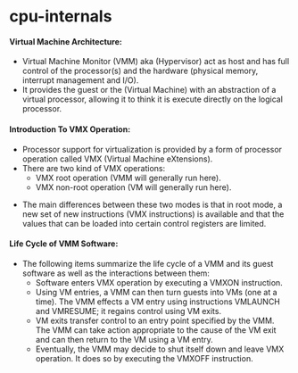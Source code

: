 # cpu-internals

#### Virtual Machine Architecture:
* Virtual Machine Monitor (VMM) aka (Hypervisor) act as host and has full control of the processor(s) and the hardware (physical memory, interrupt management and  I/O).
* It provides the guest or the (Virtual Machine) with an abstraction of a virtual processor, allowing it to think it is execute directly on the logical processor.

#### Introduction To VMX Operation:
* Processor support for virtualization is provided by a form of processor operation called VMX (Virtual Machine eXtensions).
* There are two kind of VMX operations:
	- VMX root operation (VMM will generally run here).
	- VMX non-root operation (VM will generally run here).
- The main differences between these two modes is that in root mode, a new set of new instructions (VMX instructions) is available and that the values that can be loaded into certain control registers are limited.

#### Life Cycle of VMM Software:
* The following items summarize the life cycle of a VMM and its guest software as well as the interactions between them:
	- Software enters VMX operation by executing a VMXON instruction.
	- Using VM entries, a VMM can then turn guests into VMs (one at a time). The VMM effects a VM entry using instructions VMLAUNCH and VMRESUME; it regains control using VM exits.
	- VM exits transfer control to an entry point specified by the VMM. The VMM can take action appropriate to the cause of the VM exit and can then return to the VM using a VM entry.
	- Eventually, the VMM may decide to shut itself down and leave VMX operation. It does so by executing the VMXOFF instruction.